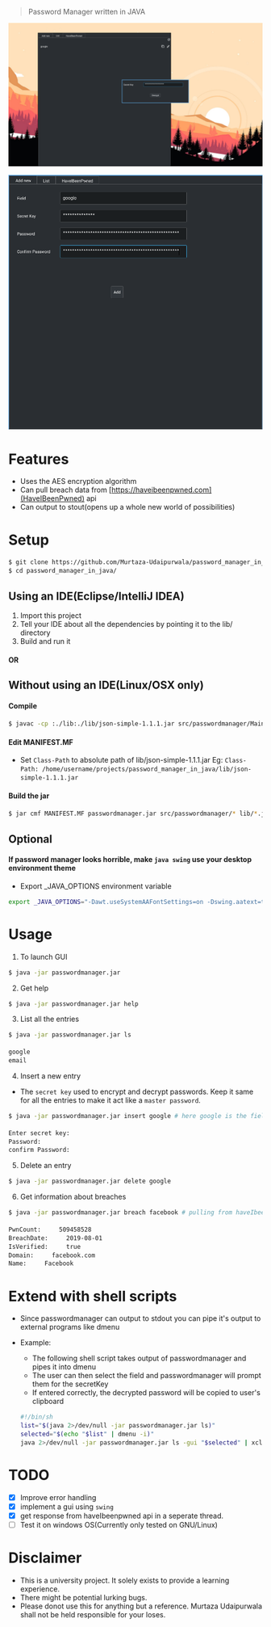 > Password Manager written in JAVA

![password manager](assets/2.png)

![password manager](assets/1.png)

# Features
- Uses the AES encryption algorithm
- Can pull breach data from [https://haveibeenpwned.com](HaveIBeenPwned) api
- Can output to stout(opens up a whole new world of possibilities)

# Setup
```bash
$ git clone https://github.com/Murtaza-Udaipurwala/password_manager_in_java
$ cd password_manager_in_java/
```

## Using an IDE(Eclipse/IntelliJ IDEA)
1. Import this project
2. Tell your IDE about all the dependencies by pointing it to the lib/ directory
3. Build and run it

#### OR

## Without using an IDE(Linux/OSX only)
#### Compile
```bash
$ javac -cp :./lib:./lib/json-simple-1.1.1.jar src/passwordmanager/Main.java src/passwordmanager/gui/*.java
```

#### Edit MANIFEST.MF
- Set `Class-Path` to absolute path of lib/json-simple-1.1.1.jar
Eg: `Class-Path: /home/username/projects/password_manager_in_java/lib/json-simple-1.1.1.jar`

#### Build the jar
```bash
$ jar cmf MANIFEST.MF passwordmanager.jar src/passwordmanager/* lib/*.jar
```

## Optional
#### If password manager looks horrible, make `java swing` use your desktop environment theme
- Export _JAVA_OPTIONS environment variable
```bash
export _JAVA_OPTIONS="-Dawt.useSystemAAFontSettings=on -Dswing.aatext=true -Dswing.defaultlaf=com.sun.java.swing.plaf.gtk.GTKLookAndFeel -Dswing.crossplatformlaf=com.sun.java.swing.plaf.gtk.GTKLookAndFeel ${_JAVA_OPTIONS}"
```

# Usage
1. To launch GUI
```bash
$ java -jar passwordmanager.jar
```

2. Get help
```bash
$ java -jar passwordmanager.jar help
```

3. List all the entries
```bash
$ java -jar passwordmanager.jar ls

google
email
```

4. Insert a new entry
- The `secret key` used to encrypt and decrypt passwords. Keep it same for all the entries to make it act like a `master password`.
```bash
$ java -jar passwordmanager.jar insert google # here google is the field name

Enter secret key:
Password:
confirm Password:
```

5. Delete an entry
```bash
$ java -jar passwordmanager.jar delete google
```

6. Get information about breaches
```bash
$ java -jar passwordmanager.jar breach facebook # pulling from haveIbeenpwned api

PwnCount:     509458528
BreachDate:     2019-08-01
IsVerified:     true
Domain:     facebook.com
Name:     Facebook
```

# Extend with shell scripts
- Since passwordmanager can output to stdout you can pipe it's output to external programs like dmenu

- Example:
    * The following shell script takes output of passwordmanager and pipes it into dmenu
    * The user can then select the field and passwordmanager will prompt them for the secretKey
    * If entered correctly, the decrypted password will be copied to user's clipboard
    ```bash
    #!/bin/sh
    list="$(java 2>/dev/null -jar passwordmanager.jar ls)"
    selected="$(echo "$list" | dmenu -i)"
    java 2>/dev/null -jar passwordmanager.jar ls -gui "$selected" | xclip -selection clipboard
    ```

# TODO
- [x] Improve error handling
- [x] implement a gui using `swing`
- [x] get response from haveIbeenpwned api in a seperate thread.
- [ ] Test it on windows OS(Currently only tested on GNU/Linux)

# Disclaimer
- This is a university project. It solely exists to provide a learning experience.
- There might be potential lurking bugs.
- Please donot use this for anything but a reference. Murtaza Udaipurwala shall not be held responsible for your loses.
